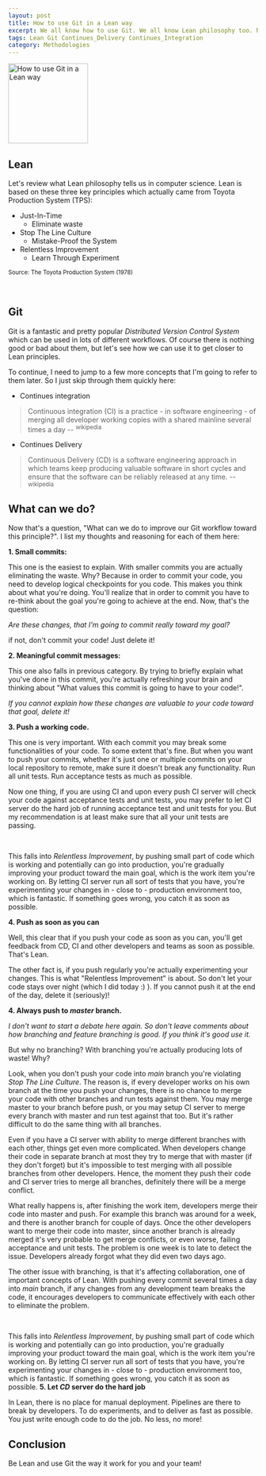 ```yaml
---
layout: post
title: How to use Git in a Lean way
excerpt: We all know how to use Git. We all know Lean philosophy too. Now the question is "Do we use Git toward Lean philosophy?"
tags: Lean Git Continues_Delivery Continues_Integration
category: Methodologies
---
```


<img src="{{ site.url }}/img/git-logo.png" width="161" alt="How to use Git in a Lean way" title="How to use Git in a Lean way" />

## Lean

Let's review what Lean philosophy tells us in computer science. Lean is based on these three key principles which actually came from Toyota Production System (TPS): 

* Just-In-Time
    + Eliminate waste
* Stop The Line Culture
    + Mistake-Proof the System
* Relentless Improvement
    + Learn Through Experiment

<sup>Source: The Toyota Production System (1978)</sup>

<div class="ads"> 
    <ins class="adsbygoogle" style="display:block" data-ad-client="ca-pub-7360583392867579" data-ad-slot="4587256441" data-ad-format="rectangle"></ins> 
</div> 
<script> (adsbygoogle = window.adsbygoogle || []).push({}); </script>
<br />

## Git

Git is a fantastic and pretty popular *Distributed Version Control System* which can be used in lots of different workflows. Of course there is nothing good or bad about them, but let's see how we can use it to get closer to Lean principles.

To continue, I need to jump to a few more concepts that I'm going to refer to them later. So I just skip through them quickly here:

* Continues integration

> Continuous integration (CI) is a practice - in software engineering - of merging all developer working copies with a shared mainline several times a day -- <sup>wikipedia</sup>

* Continues Delivery

> Continuous Delivery (CD) is a software engineering approach in which teams keep producing valuable software in short cycles and ensure that the software can be reliably released at any time. -- <sup>wikipedia</sup>

## What can we do?

Now that's a question, "What can we do to improve our Git workflow toward this principle?". I list my thoughts and reasoning for each of them here:

**1. Small commits:**

This one is the easiest to explain. With smaller commits you are actually eliminating the waste. Why? Because in order to commit your code, you need to develop logical checkpoints for you code. This makes you think about what you're doing. You'll realize that in order to commit you have to re-think about the goal you're going to achieve at the end. Now, that's the question: 

*Are these changes, that I'm going to commit really toward my goal?*

if not, don't commit your code! Just delete it!

**2. Meaningful commit messages:**

This one also falls in previous category. By trying to briefly explain what you've done in this commit, you're actually refreshing your brain and thinking about "What values this commit is going to have to your code!".

*If you cannot explain how these changes are valuable to your code toward that goal, delete it!*

**3. Push a working code.**

This one is very important. With each commit you may break some functionalities of your code. To some extent that's fine. But when you want to push your commits, whether it's just one or multiple commits on your local repository to remote, make sure it doesn't break any functionality. Run all unit tests. Run acceptance tests as much as possible.

Now one thing, if you are using CI and upon every push CI server will check your code against acceptance tests and unit tests, you may prefer to let CI server do the hard job of running acceptance test and unit tests for you. But my recommendation is at least make sure that all your unit tests are passing.

<div class="ads"> 
    <ins class="adsbygoogle" style="display:block" data-ad-client="ca-pub-7360583392867579" data-ad-slot="4587256441" data-ad-format="horizontal"></ins> 
</div> 
<script> (adsbygoogle = window.adsbygoogle || []).push({}); </script>
<br />

This falls into *Relentless Improvement*, by pushing small part of code which is working and potentially can go into production, you're gradually improving your product toward the main goal, which is the work item you're working on. By letting CI server run all sort of tests that you have, you're experimenting your changes in - close to - production environment too, which is fantastic. If something goes wrong, you catch it as soon as possible.

**4. Push as soon as you can**

Well, this clear that if you push your code as soon as you can, you'll get feedback from CD, CI and other developers and teams as soon as possible. That's Lean.

The other fact is, if you push regularly you're actually experimenting your changes. This is  what "Relentless Improvement" is about. So don't let your code stays over night (which I did today :) ). If you cannot push it at the end of the day, delete it (seriously)!

**4. Always push to *master* branch.**

*I don't want to start a debate here again. So don't leave comments about how branching and feature branching is good. If you think it's good use it.*

But why no branching? With branching you're actually producing lots of waste! Why?

Look, when you don't push your code into *main* branch you're violating *Stop The Line Culture*. The reason is, if every developer works on his own branch at the time you push your changes, there is no chance to merge your code with other branches and run tests against them. You may merge master to your branch before push, or you may setup CI server to merge every branch with master and run test against that too. But it's rather difficult to do the same thing with all branches.

Even if you have a CI server with ability to merge different branches with each other, things get even more complicated. When developers change their code in separate branch at most they try to merge that with master (if they don't forget) but it's impossible to test merging with all possible branches from other developers. Hence, the moment they push their code and CI server tries to merge all branches, definitely there will be a merge conflict.

What really happens is, after finishing the work item, developers merge their code into master and push. For example this branch was around for a week, and there is another branch for couple of days. Once the other developers want to merge their code into master, since another branch is already merged it's very probable to get merge conflicts, or even worse, failing acceptance and unit tests. The problem is one week is to late to detect the issue. Developers already forgot what they did even two days ago.

The other issue with branching, is that it's affecting collaboration, one of important concepts of Lean. With pushing every commit several times a day into *main* branch, if any changes from any development team breaks the code, it encourages developers to communicate effectively with each other to eliminate the problem.

<div class="ads"> 
    <ins class="adsbygoogle" style="display:block" data-ad-client="ca-pub-7360583392867579" data-ad-slot="4587256441" data-ad-format="horizontal"></ins> 
</div> 
<script> (adsbygoogle = window.adsbygoogle || []).push({}); </script>
<br />

This falls into *Relentless Improvement*, by pushing small part of code which is working and potentially can go into production, you're gradually improving your product toward the main goal, which is the work item you're working on. By letting CI server run all sort of tests that you have, you're experimenting your changes in - close to - production environment too, which is fantastic. If something goes wrong, you catch it as soon as possible.
**5. Let *CD* server do the hard job**

In Lean, there is no place for manual deployment. Pipelines are there to break by developers. To do experiments, and to deliver as fast as possible. You just write enough code to do the job. No less, no more!

## Conclusion

Be Lean and use Git the way it work for you and your team!
